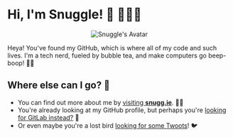 # Hi, I'm Snuggle! 👋 👩🏽‍💻

<p align="center"><img src="https://user-images.githubusercontent.com/26250962/142773899-2007d374-8827-4d1d-9930-28ff5e9cd6df.png" alt="Snuggle's Avatar"></p>

Heya! You've found my GitHub, which is where all of my code and such lives. I'm a tech nerd, fueled by bubble tea, and make computers go beep-boop! 🖖🏼


## Where else can I go? 🔗
- You can find out more about me by [visiting **snugg.ie**](https://snugg.ie). 🧋🌸
- You're already looking at my GitHub profile, but perhaps you're [looking for GitLab instead?](https://gitlab.com/Snuggle) 🦊
- Or even maybe you're a lost bird [looking for some Twoots](https://twitter.com/EvieSnuggle)! 🐦

<!--
**Snuggle/Snuggle** is a ✨ _special_ ✨ repository because its `README.md` (this file) appears on your GitHub profile.

Here are some ideas to get you started:

- 🔭 I’m currently working on ...
- 🌱 I’m currently learning ...
- 👯 I’m looking to collaborate on ...
- 🤔 I’m looking for help with ...
- 💬 Ask me about ...
- 📫 How to reach me: ...
- 😄 Pronouns: ...
- ⚡ Fun fact: ...
-->
